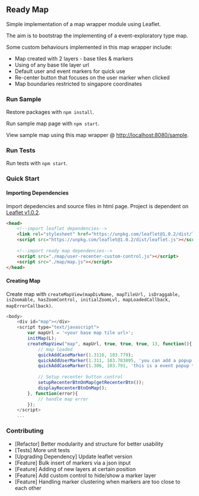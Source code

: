 ## Ready Map

Simple implementation of a map wrapper module using Leaflet. 

The aim is to bootstrap the implementing of a event-exploratory type map.

Some custom behaviours implemented in this map wrapper include: 
- Map created with 2 layers - base tiles & markers
- Using of any base tile layer url
- Default user and event markers for quick use
- Re-center button that focuses on the user marker when clicked
- Map boundaries restricted to singapore coordinates

### Run Sample 

Restore packages with `npm install`.

Run sample map page with `npm start`.

View sample map using this map wrapper @ [http://localhost:8080/sample](http://localhost:8080/sample).

### Run Tests 
Run tests with `npm start`.


### Quick Start

#### Importing Dependencies
Import depedencies and source files in html page. Project is dependent on [Leaflet v1.0.2](http://leafletjs.com/reference-1.0.2.html).

```html
<head>
	<!--import leaflet dependencies-->
	<link rel="stylesheet" href="https://unpkg.com/leaflet@1.0.2/dist/leaflet.css" />
	<script src="https://unpkg.com/leaflet@1.0.2/dist/leaflet.js"></script>
	
	<!--import ready map dependencies-->
	<script src="./map/user-recenter-custom-control.js"></script>
	<script src="./map/map.js"></script>
</head>
```
#### Creating Map
Create map with `createMapView(mapDivName, mapTileUrl, isDraggable, isZoomable, hasZoomControl, initialZoomLvl, mapLoadedCallback, mapErrorCallback)`.
```javascript 
<body>
	<div id="map"></div>
	<script type="text/javascript">
		var mapUrl = '<your base map tile url>';
		initMap(L);
		createMapView("map", mapUrl, true, true, true, 13, function(){
			// map loaded
			quickAddCaseMarker(1.3116, 103.779);
			quickAddUserMarker(1.311, 103.783895, 'you can add a popup to user marker');
			quickAddCaseMarker(1.306, 103.791, 'this is a event popup that you can use too');
				
			// Setup recenter button control
			setupRecenterBtnOnMap(getRecenterBtn());
			displayRecenterBtnOnMap();
		}, function(error){
			// handle map error
		});
	</script>
	...
```

### Contributing 
- [Refactor] Better modularity and structure for better usability
- [Tests] More unit tests
- [Upgrading Dependency] Update leaflet version
- [Feature] Bulk insert of markers via a json input
- [Feature] Adding of new layers at certain position
- [Feature] Add custom control to hide/show a marker layer
- [Feature] Handling marker clustering when markers are too close to each other
